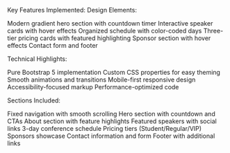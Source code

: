 Key Features Implemented:
Design Elements:

Modern gradient hero section with countdown timer
Interactive speaker cards with hover effects
Organized schedule with color-coded days
Three-tier pricing cards with featured highlighting
Sponsor section with hover effects
Contact form and footer

Technical Highlights:

Pure Bootstrap 5 implementation
Custom CSS properties for easy theming
Smooth animations and transitions
Mobile-first responsive design
Accessibility-focused markup
Performance-optimized code

Sections Included:

Fixed navigation with smooth scrolling
Hero section with countdown and CTAs
About section with feature highlights
Featured speakers with social links
3-day conference schedule
Pricing tiers (Student/Regular/VIP)
Sponsors showcase
Contact information and form
Footer with additional links